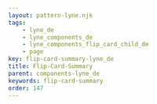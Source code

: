 ```yaml
---
layout: pattern-lyne.njk
tags: 
    - lyne_de
    - lyne_components_de
    - lyne_components_flip_card_child_de
    - page
key: flip-card-summary-lyne_de
title: Flip-Card-Summary
parent: components-lyne_de
keywords: flip-card-summary
order: 147
---
```

